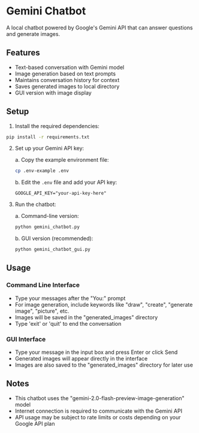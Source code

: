 # Gemini Chatbot

A local chatbot powered by Google's Gemini API that can answer questions and generate images.

## Features

- Text-based conversation with Gemini model
- Image generation based on text prompts
- Maintains conversation history for context
- Saves generated images to local directory
- GUI version with image display

## Setup

1. Install the required dependencies:

```bash
pip install -r requirements.txt
```

2. Set up your Gemini API key:

   a. Copy the example environment file:
   ```bash
   cp .env-example .env
   ```
   
   b. Edit the `.env` file and add your API key:
   ```
   GOOGLE_API_KEY="your-api-key-here"
   ```

3. Run the chatbot:

   a. Command-line version:
   ```bash
   python gemini_chatbot.py
   ```
   
   b. GUI version (recommended):
   ```bash
   python gemini_chatbot_gui.py
   ```

## Usage

### Command Line Interface
- Type your messages after the "You:" prompt
- For image generation, include keywords like "draw", "create", "generate image", "picture", etc.
- Images will be saved in the "generated_images" directory
- Type 'exit' or 'quit' to end the conversation

### GUI Interface
- Type your message in the input box and press Enter or click Send
- Generated images will appear directly in the interface
- Images are also saved to the "generated_images" directory for later use

## Notes

- This chatbot uses the "gemini-2.0-flash-preview-image-generation" model
- Internet connection is required to communicate with the Gemini API
- API usage may be subject to rate limits or costs depending on your Google API plan 